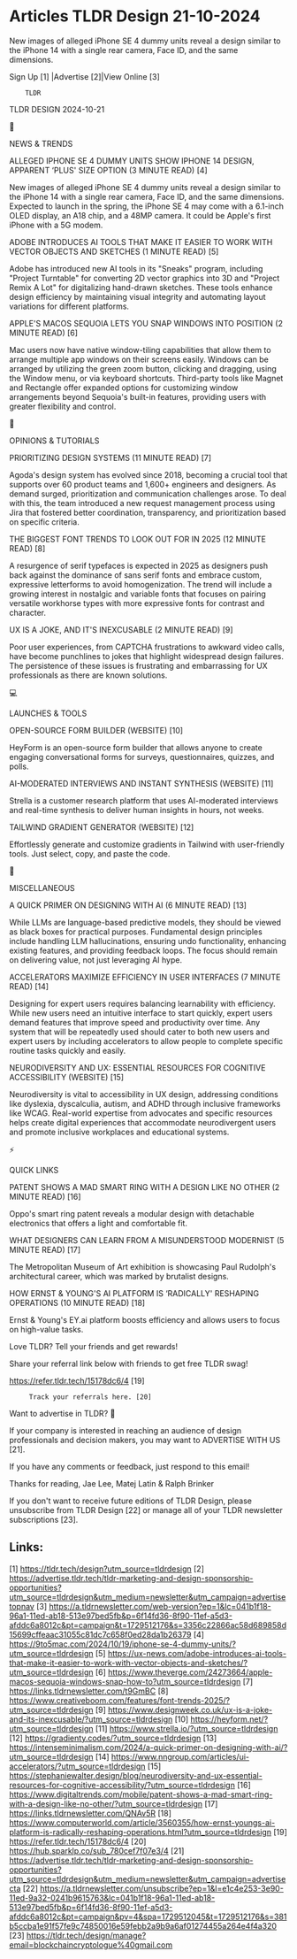 # Articles TLDR Design 21-10-2024

New images of alleged iPhone SE 4 dummy units reveal a design similar
to the iPhone 14 with a single rear camera, Face ID, and the same
dimensions. ‌ ‌ ‌ ‌ ‌ ‌ ‌ ‌ ‌ ‌ ‌ ‌ ‌ ‌ ‌ ‌ ‌ ‌ ‌ ‌ ‌ ‌ ‌ ‌ ‌ ‌  ‌ ‌ ‌ ‌ ‌ ‌ ‌ ‌ ‌ ‌ ‌ ‌ ‌ ‌ ‌ ‌ ‌ ‌ ‌ ‌ ‌ ‌ ‌ ‌ ‌ ‌ 


 Sign Up [1] |Advertise [2]|View Online [3] 

		TLDR 

TLDR DESIGN 2024-10-21

📱 

NEWS & TRENDS

 ALLEGED IPHONE SE 4 DUMMY UNITS SHOW IPHONE 14 DESIGN, APPARENT
‘PLUS' SIZE OPTION (3 MINUTE READ) [4] 

 New images of alleged iPhone SE 4 dummy units reveal a design similar
to the iPhone 14 with a single rear camera, Face ID, and the same
dimensions. Expected to launch in the spring, the iPhone SE 4 may come
with a 6.1-inch OLED display, an A18 chip, and a 48MP camera. It could
be Apple's first iPhone with a 5G modem. 

 ADOBE INTRODUCES AI TOOLS THAT MAKE IT EASIER TO WORK WITH VECTOR
OBJECTS AND SKETCHES (1 MINUTE READ) [5] 

 Adobe has introduced new AI tools in its "Sneaks" program, including
"Project Turntable" for converting 2D vector graphics into 3D and
"Project Remix A Lot" for digitalizing hand-drawn sketches. These
tools enhance design efficiency by maintaining visual integrity and
automating layout variations for different platforms. 

 APPLE'S MACOS SEQUOIA LETS YOU SNAP WINDOWS INTO POSITION (2 MINUTE
READ) [6] 

 Mac users now have native window-tiling capabilities that allow them
to arrange multiple app windows on their screens easily. Windows can
be arranged by utilizing the green zoom button, clicking and dragging,
using the Window menu, or via keyboard shortcuts. Third-party tools
like Magnet and Rectangle offer expanded options for customizing
window arrangements beyond Sequoia's built-in features, providing
users with greater flexibility and control. 

🚀 

OPINIONS & TUTORIALS

 PRIORITIZING DESIGN SYSTEMS (11 MINUTE READ) [7] 

 Agoda's design system has evolved since 2018, becoming a crucial tool
that supports over 60 product teams and 1,600+ engineers and
designers. As demand surged, prioritization and communication
challenges arose. To deal with this, the team introduced a new request
management process using Jira that fostered better coordination,
transparency, and prioritization based on specific criteria. 

 THE BIGGEST FONT TRENDS TO LOOK OUT FOR IN 2025 (12 MINUTE READ) [8] 

 A resurgence of serif typefaces is expected in 2025 as designers push
back against the dominance of sans serif fonts and embrace custom,
expressive letterforms to avoid homogenization. The trend will include
a growing interest in nostalgic and variable fonts that focuses on
pairing versatile workhorse types with more expressive fonts for
contrast and character. 

 UX IS A JOKE, AND IT'S INEXCUSABLE (2 MINUTE READ) [9] 

 Poor user experiences, from CAPTCHA frustrations to awkward video
calls, have become punchlines to jokes that highlight widespread
design failures. The persistence of these issues is frustrating and
embarrassing for UX professionals as there are known solutions. 

💻 

LAUNCHES & TOOLS

 OPEN-SOURCE FORM BUILDER (WEBSITE) [10] 

 HeyForm is an open-source form builder that allows anyone to create
engaging conversational forms for surveys, questionnaires, quizzes,
and polls. 

 AI-MODERATED INTERVIEWS AND INSTANT SYNTHESIS (WEBSITE) [11] 

 Strella is a customer research platform that uses AI-moderated
interviews and real-time synthesis to deliver human insights in hours,
not weeks. 

 TAILWIND GRADIENT GENERATOR (WEBSITE) [12] 

 Effortlessly generate and customize gradients in Tailwind with
user-friendly tools. Just select, copy, and paste the code. 

🎁 

MISCELLANEOUS

 A QUICK PRIMER ON DESIGNING WITH AI (6 MINUTE READ) [13] 

 While LLMs are language-based predictive models, they should be
viewed as black boxes for practical purposes. Fundamental design
principles include handling LLM hallucinations, ensuring undo
functionality, enhancing existing features, and providing feedback
loops. The focus should remain on delivering value, not just
leveraging AI hype. 

 ACCELERATORS MAXIMIZE EFFICIENCY IN USER INTERFACES (7 MINUTE READ)
[14] 

 Designing for expert users requires balancing learnability with
efficiency. While new users need an intuitive interface to start
quickly, expert users demand features that improve speed and
productivity over time. Any system that will be repeatedly used should
cater to both new users and expert users by including accelerators to
allow people to complete specific routine tasks quickly and easily. 

 NEURODIVERSITY AND UX: ESSENTIAL RESOURCES FOR COGNITIVE
ACCESSIBILITY (WEBSITE) [15] 

 Neurodiversity is vital to accessibility in UX design, addressing
conditions like dyslexia, dyscalculia, autism, and ADHD through
inclusive frameworks like WCAG. Real-world expertise from advocates
and specific resources helps create digital experiences that
accommodate neurodivergent users and promote inclusive workplaces and
educational systems. 

⚡ 

QUICK LINKS

 PATENT SHOWS A MAD SMART RING WITH A DESIGN LIKE NO OTHER (2 MINUTE
READ) [16] 

 Oppo's smart ring patent reveals a modular design with detachable
electronics that offers a light and comfortable fit. 

 WHAT DESIGNERS CAN LEARN FROM A MISUNDERSTOOD MODERNIST (5 MINUTE
READ) [17] 

 The Metropolitan Museum of Art exhibition is showcasing Paul
Rudolph's architectural career, which was marked by brutalist designs.


 HOW ERNST & YOUNG'S AI PLATFORM IS ‘RADICALLY' RESHAPING OPERATIONS
(10 MINUTE READ) [18] 

 Ernst & Young's EY.ai platform boosts efficiency and allows users to
focus on high-value tasks. 

Love TLDR? Tell your friends and get rewards!

 Share your referral link below with friends to get free TLDR swag! 

 https://refer.tldr.tech/15178dc6/4 [19] 

		 Track your referrals here. [20] 

Want to advertise in TLDR? 📰

 If your company is interested in reaching an audience of design
professionals and decision makers, you may want to ADVERTISE WITH US
[21]. 

 If you have any comments or feedback, just respond to this email! 

Thanks for reading, 
Jae Lee, Matej Latin & Ralph Brinker 

If you don't want to receive future editions of TLDR Design, please
unsubscribe from TLDR Design [22] or manage all of your TLDR
newsletter subscriptions [23]. 

 

Links:
------
[1] https://tldr.tech/design?utm_source=tldrdesign
[2] https://advertise.tldr.tech/tldr-marketing-and-design-sponsorship-opportunities?utm_source=tldrdesign&utm_medium=newsletter&utm_campaign=advertisetopnav
[3] https://a.tldrnewsletter.com/web-version?ep=1&lc=041b1f18-96a1-11ed-ab18-513e97bed5fb&p=6f14fd36-8f90-11ef-a5d3-afddc6a8012c&pt=campaign&t=1729512176&s=3356c22866ac58d689858d15699cffeaac31055c81dc7c658f0ed28da1b26379
[4] https://9to5mac.com/2024/10/19/iphone-se-4-dummy-units/?utm_source=tldrdesign
[5] https://ux-news.com/adobe-introduces-ai-tools-that-make-it-easier-to-work-with-vector-objects-and-sketches/?utm_source=tldrdesign
[6] https://www.theverge.com/24273664/apple-macos-sequoia-windows-snap-how-to?utm_source=tldrdesign
[7] https://links.tldrnewsletter.com/t9GmBC
[8] https://www.creativeboom.com/features/font-trends-2025/?utm_source=tldrdesign
[9] https://www.designweek.co.uk/ux-is-a-joke-and-its-inexcusable/?utm_source=tldrdesign
[10] https://heyform.net/?utm_source=tldrdesign
[11] https://www.strella.io/?utm_source=tldrdesign
[12] https://gradienty.codes/?utm_source=tldrdesign
[13] https://intenseminimalism.com/2024/a-quick-primer-on-designing-with-ai/?utm_source=tldrdesign
[14] https://www.nngroup.com/articles/ui-accelerators/?utm_source=tldrdesign
[15] https://stephaniewalter.design/blog/neurodiversity-and-ux-essential-resources-for-cognitive-accessibility/?utm_source=tldrdesign
[16] https://www.digitaltrends.com/mobile/patent-shows-a-mad-smart-ring-with-a-design-like-no-other/?utm_source=tldrdesign
[17] https://links.tldrnewsletter.com/QNAv5R
[18] https://www.computerworld.com/article/3560355/how-ernst-youngs-ai-platform-is-radically-reshaping-operations.html?utm_source=tldrdesign
[19] https://refer.tldr.tech/15178dc6/4
[20] https://hub.sparklp.co/sub_780cef7f07e3/4
[21] https://advertise.tldr.tech/tldr-marketing-and-design-sponsorship-opportunities?utm_source=tldrdesign&utm_medium=newsletter&utm_campaign=advertisecta
[22] https://a.tldrnewsletter.com/unsubscribe?ep=1&l=e1c4e253-3e90-11ed-9a32-0241b9615763&lc=041b1f18-96a1-11ed-ab18-513e97bed5fb&p=6f14fd36-8f90-11ef-a5d3-afddc6a8012c&pt=campaign&pv=4&spa=1729512045&t=1729512176&s=381b5ccba1e91f57fe9c74850016e59febb2a9b9a6af01274455a264e4f4a320
[23] https://tldr.tech/design/manage?email=blockchaincryptologue%40gmail.com